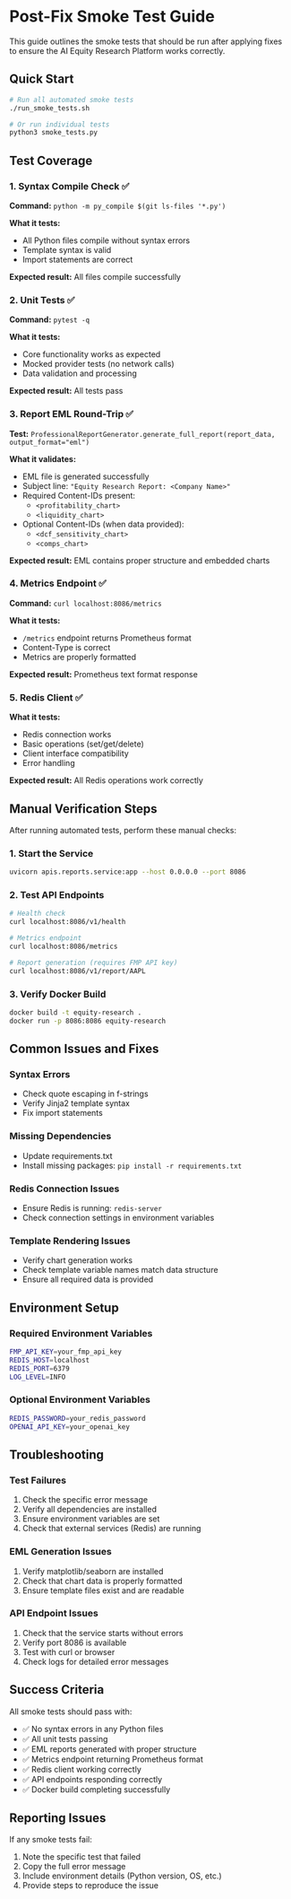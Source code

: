 # Post-Fix Smoke Test Guide

This guide outlines the smoke tests that should be run after applying fixes to ensure the AI Equity Research Platform works correctly.

## Quick Start

```bash
# Run all automated smoke tests
./run_smoke_tests.sh

# Or run individual tests
python3 smoke_tests.py
```

## Test Coverage

### 1. Syntax Compile Check ✅
**Command:** `python -m py_compile $(git ls-files '*.py')`

**What it tests:**
- All Python files compile without syntax errors
- Template syntax is valid
- Import statements are correct

**Expected result:** All files compile successfully

### 2. Unit Tests ✅
**Command:** `pytest -q`

**What it tests:**
- Core functionality works as expected
- Mocked provider tests (no network calls)
- Data validation and processing

**Expected result:** All tests pass

### 3. Report EML Round-Trip ✅
**Test:** `ProfessionalReportGenerator.generate_full_report(report_data, output_format="eml")`

**What it validates:**
- EML file is generated successfully
- Subject line: `"Equity Research Report: <Company Name>"`
- Required Content-IDs present:
  - `<profitability_chart>`
  - `<liquidity_chart>`
- Optional Content-IDs (when data provided):
  - `<dcf_sensitivity_chart>`
  - `<comps_chart>`

**Expected result:** EML contains proper structure and embedded charts

### 4. Metrics Endpoint ✅
**Command:** `curl localhost:8086/metrics`

**What it tests:**
- `/metrics` endpoint returns Prometheus format
- Content-Type is correct
- Metrics are properly formatted

**Expected result:** Prometheus text format response

### 5. Redis Client ✅
**What it tests:**
- Redis connection works
- Basic operations (set/get/delete)
- Client interface compatibility
- Error handling

**Expected result:** All Redis operations work correctly

## Manual Verification Steps

After running automated tests, perform these manual checks:

### 1. Start the Service
```bash
uvicorn apis.reports.service:app --host 0.0.0.0 --port 8086
```

### 2. Test API Endpoints
```bash
# Health check
curl localhost:8086/v1/health

# Metrics endpoint
curl localhost:8086/metrics

# Report generation (requires FMP API key)
curl localhost:8086/v1/report/AAPL
```

### 3. Verify Docker Build
```bash
docker build -t equity-research .
docker run -p 8086:8086 equity-research
```

## Common Issues and Fixes

### Syntax Errors
- Check quote escaping in f-strings
- Verify Jinja2 template syntax
- Fix import statements

### Missing Dependencies
- Update requirements.txt
- Install missing packages: `pip install -r requirements.txt`

### Redis Connection Issues
- Ensure Redis is running: `redis-server`
- Check connection settings in environment variables

### Template Rendering Issues
- Verify chart generation works
- Check template variable names match data structure
- Ensure all required data is provided

## Environment Setup

### Required Environment Variables
```bash
FMP_API_KEY=your_fmp_api_key
REDIS_HOST=localhost
REDIS_PORT=6379
LOG_LEVEL=INFO
```

### Optional Environment Variables
```bash
REDIS_PASSWORD=your_redis_password
OPENAI_API_KEY=your_openai_key
```

## Troubleshooting

### Test Failures
1. Check the specific error message
2. Verify all dependencies are installed
3. Ensure environment variables are set
4. Check that external services (Redis) are running

### EML Generation Issues
1. Verify matplotlib/seaborn are installed
2. Check that chart data is properly formatted
3. Ensure template files exist and are readable

### API Endpoint Issues
1. Check that the service starts without errors
2. Verify port 8086 is available
3. Test with curl or browser
4. Check logs for detailed error messages

## Success Criteria

All smoke tests should pass with:
- ✅ No syntax errors in any Python files
- ✅ All unit tests passing
- ✅ EML reports generated with proper structure
- ✅ Metrics endpoint returning Prometheus format
- ✅ Redis client working correctly
- ✅ API endpoints responding correctly
- ✅ Docker build completing successfully

## Reporting Issues

If any smoke tests fail:
1. Note the specific test that failed
2. Copy the full error message
3. Include environment details (Python version, OS, etc.)
4. Provide steps to reproduce the issue

